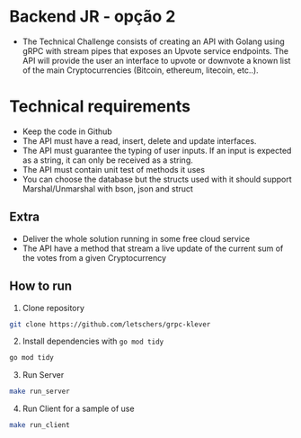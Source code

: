 
# Backend JR - opção 2 #

- The Technical Challenge consists of creating an API with Golang using gRPC with stream pipes that exposes an Upvote service endpoints. The API will provide the user an interface to upvote or downvote a known list of the main Cryptocurrencies (Bitcoin, ethereum, litecoin, etc..).

# Technical requirements #

- Keep the code in Github
- The API must have a read, insert, delete and update interfaces.
- The API must guarantee the typing of user inputs. If an input is expected as a string, it can only be received as a string.
- The API must contain unit test of methods it uses
- You can choose the database but the structs used with it should support Marshal/Unmarshal with bson, json and struct

## Extra ##

- Deliver the whole solution running in some free cloud service
- The API have a method that stream a live update of the current sum of the votes from a given Cryptocurrency


## How to run


1. Clone repository

```bash 
git clone https://github.com/letschers/grpc-klever
```

2. Install dependencies with `go mod tidy`

```bash 
go mod tidy
```

3. Run Server

```bash
make run_server
```

4. Run Client for a sample of use

```bash
make run_client
```

